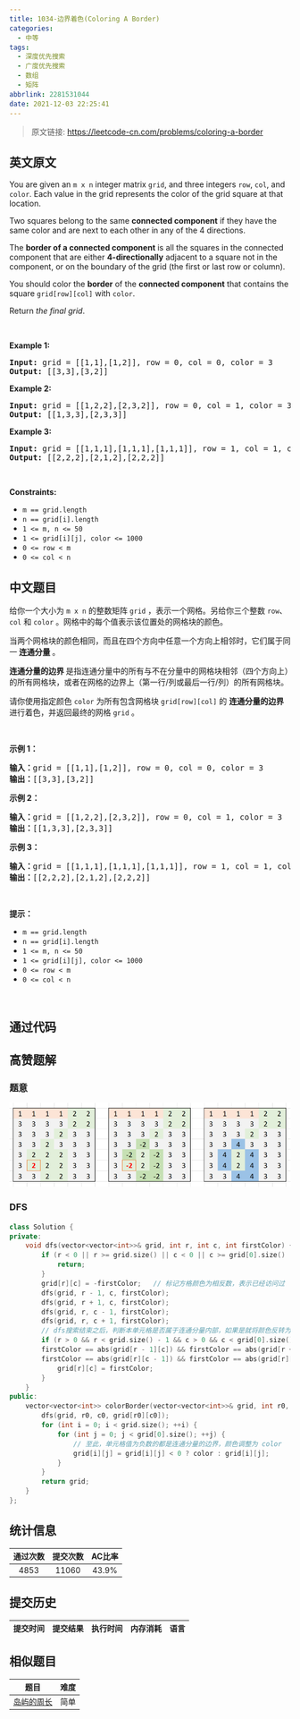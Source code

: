 ```yaml
---
title: 1034-边界着色(Coloring A Border)
categories:
  - 中等
tags:
  - 深度优先搜索
  - 广度优先搜索
  - 数组
  - 矩阵
abbrlink: 2281531044
date: 2021-12-03 22:25:41
---
```


> 原文链接: https://leetcode-cn.com/problems/coloring-a-border


## 英文原文
<div><p>You are given an <code>m x n</code> integer matrix <code>grid</code>, and three integers <code>row</code>, <code>col</code>, and <code>color</code>. Each value in the grid represents the color of the grid square at that location.</p>

<p>Two squares belong to the same <strong>connected component</strong> if they have the same color and are next to each other in any of the 4 directions.</p>

<p>The <strong>border of a connected component</strong> is all the squares in the connected component that are either <strong>4-directionally</strong> adjacent to a square not in the component, or on the boundary of the grid (the first or last row or column).</p>

<p>You should color the <strong>border</strong> of the <strong>connected component</strong> that contains the square <code>grid[row][col]</code> with <code>color</code>.</p>

<p>Return <em>the final grid</em>.</p>

<p>&nbsp;</p>
<p><strong>Example 1:</strong></p>
<pre><strong>Input:</strong> grid = [[1,1],[1,2]], row = 0, col = 0, color = 3
<strong>Output:</strong> [[3,3],[3,2]]
</pre><p><strong>Example 2:</strong></p>
<pre><strong>Input:</strong> grid = [[1,2,2],[2,3,2]], row = 0, col = 1, color = 3
<strong>Output:</strong> [[1,3,3],[2,3,3]]
</pre><p><strong>Example 3:</strong></p>
<pre><strong>Input:</strong> grid = [[1,1,1],[1,1,1],[1,1,1]], row = 1, col = 1, color = 2
<strong>Output:</strong> [[2,2,2],[2,1,2],[2,2,2]]
</pre>
<p>&nbsp;</p>
<p><strong>Constraints:</strong></p>

<ul>
	<li><code>m == grid.length</code></li>
	<li><code>n == grid[i].length</code></li>
	<li><code>1 &lt;= m, n &lt;= 50</code></li>
	<li><code>1 &lt;= grid[i][j], color &lt;= 1000</code></li>
	<li><code>0 &lt;= row &lt; m</code></li>
	<li><code>0 &lt;= col &lt; n</code></li>
</ul>
</div>

## 中文题目
<div><p>给你一个大小为 <code>m x n</code> 的整数矩阵 <code>grid</code> ，表示一个网格。另给你三个整数&nbsp;<code>row</code>、<code>col</code> 和 <code>color</code> 。网格中的每个值表示该位置处的网格块的颜色。</p>

<p>当两个网格块的颜色相同，而且在四个方向中任意一个方向上相邻时，它们属于同一<strong> 连通分量 </strong>。</p>

<p><strong>连通分量的边界</strong><strong> </strong>是指连通分量中的所有与不在分量中的网格块相邻（四个方向上）的所有网格块，或者在网格的边界上（第一行/列或最后一行/列）的所有网格块。</p>

<p>请你使用指定颜色&nbsp;<code>color</code> 为所有包含网格块&nbsp;<code>grid[row][col]</code> 的 <strong>连通分量的边界</strong> 进行着色，并返回最终的网格&nbsp;<code>grid</code> 。</p>

<p>&nbsp;</p>

<p><strong>示例 1：</strong></p>

<pre>
<strong>输入：</strong>grid = [[1,1],[1,2]], row = 0, col = 0, color = 3
<strong>输出：</strong>[[3,3],[3,2]]</pre>

<p><strong>示例 2：</strong></p>

<pre>
<strong>输入：</strong>grid = [[1,2,2],[2,3,2]], row = 0, col = 1, color = 3
<strong>输出：</strong>[[1,3,3],[2,3,3]]</pre>

<p><strong>示例 3：</strong></p>

<pre>
<strong>输入：</strong>grid = [[1,1,1],[1,1,1],[1,1,1]], row = 1, col = 1, color = 2
<strong>输出：</strong>[[2,2,2],[2,1,2],[2,2,2]]</pre>

<p>&nbsp;</p>

<p><strong>提示：</strong></p>

<ul>
	<li><code>m == grid.length</code></li>
	<li><code>n == grid[i].length</code></li>
	<li><code>1 &lt;= m, n &lt;= 50</code></li>
	<li><code>1 &lt;= grid[i][j], color &lt;= 1000</code></li>
	<li><code>0 &lt;= row &lt; m</code></li>
	<li><code>0 &lt;= col &lt; n</code></li>
</ul>

<p>&nbsp;</p>
</div>

## 通过代码
<RecoDemo>
</RecoDemo>


## 高赞题解
### 题意
![image.png](../images/coloring-a-border-0.png)

### DFS

```cpp
class Solution {
private:
    void dfs(vector<vector<int>>& grid, int r, int c, int firstColor) {
        if (r < 0 || r >= grid.size() || c < 0 || c >= grid[0].size() || grid[r][c] != firstColor) {
            return;
        }
        grid[r][c] = -firstColor;   // 标记方格颜色为相反数，表示已经访问过
        dfs(grid, r - 1, c, firstColor);
        dfs(grid, r + 1, c, firstColor);
        dfs(grid, r, c - 1, firstColor);
        dfs(grid, r, c + 1, firstColor);
        // dfs搜索结束之后，判断本单元格是否属于连通分量内部，如果是就将颜色反转为正数
        if (r > 0 && r < grid.size() - 1 && c > 0 && c < grid[0].size() - 1 &&
        firstColor == abs(grid[r - 1][c]) && firstColor == abs(grid[r + 1][c]) &&
        firstColor == abs(grid[r][c - 1]) && firstColor == abs(grid[r][c + 1])) {
            grid[r][c] = firstColor;
        }
    }
public:
    vector<vector<int>> colorBorder(vector<vector<int>>& grid, int r0, int c0, int color) {
        dfs(grid, r0, c0, grid[r0][c0]);
        for (int i = 0; i < grid.size(); ++i) {
            for (int j = 0; j < grid[0].size(); ++j) {
                // 至此，单元格值为负数的都是连通分量的边界，颜色调整为 color
                grid[i][j] = grid[i][j] < 0 ? color : grid[i][j];
            }
        }
        return grid;
    }
};
```

## 统计信息
| 通过次数 | 提交次数 | AC比率 |
| :------: | :------: | :------: |
|    4853    |    11060    |   43.9%   |

## 提交历史
| 提交时间 | 提交结果 | 执行时间 |  内存消耗  | 语言 |
| :------: | :------: | :------: | :--------: | :--------: |


## 相似题目
|                             题目                             | 难度 |
| :----------------------------------------------------------: | :---------: |
| [岛屿的周长](https://leetcode-cn.com/problems/island-perimeter/) | 简单|
